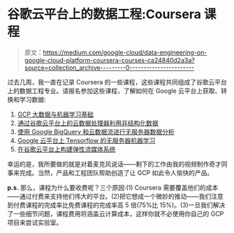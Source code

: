 # 谷歌云平台上的数据工程:Coursera 课程

> 原文：<https://medium.com/google-cloud/data-engineering-on-google-cloud-platform-coursera-courses-ca24840d2a3a?source=collection_archive---------0----------------------->

过去几周，我一直在记录 Coursera 的一些课程，这些课程共同组成了谷歌云平台上的数据工程专业。请报名参加这些课程，了解如何在 Google 云平台上获取、转换和学习数据:

1.  [GCP 大数据与机器学习基础](https://www.coursera.org/learn/gcp-big-data-ml-fundamentals/)
2.  [通过谷歌云平台上的云数据处理器利用非结构化数据](https://www.coursera.org/learn/leveraging-unstructured-data-dataproc-gcp/)
3.  [使用 Google BigQuery 和云数据流进行无服务器数据分析](https://www.coursera.org/learn/serverless-data-analysis-bigquery-cloud-dataflow-gcp/)
4.  [Google 云平台上 Tensorflow 的无服务器机器学习](https://www.coursera.org/learn/serverless-machine-learning-gcp)
5.  [在谷歌云平台上构建弹性流媒体系统](https://www.coursera.org/learn/building-resilient-streaming-systems-gcp)

幸运的是，我所要做的就是对着麦克风说话——剩下的工作由我的视频制作奇才同事来完成。当然，产品和工程团队帮助创造了让 GCP 如此令人愉快的产品。

**p.s.** 那么，课程为什么要收费呢？三个原因:(1) Coursera 需要覆盖他们的成本——通过付费来支持他们伟大的平台。(2)把它想成一个微妙的推动——我们注意到付费课程的完成率比免费课程的完成率高 5 倍(75%比 15%)。(3)一旦我们解决了一些细节问题，课程费用将涵盖云计算成本，这样你就不必使用你自己的 GCP 项目来尝试实验室。